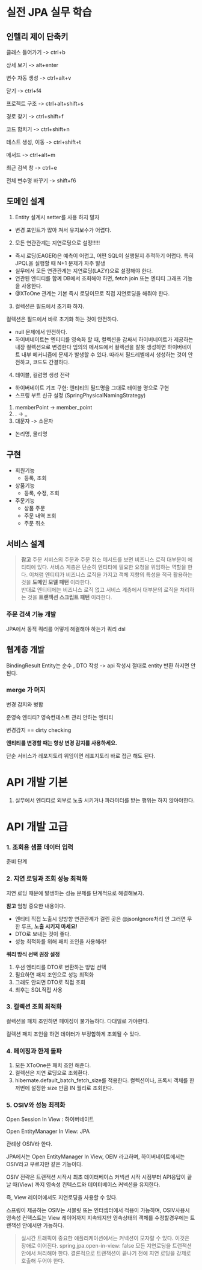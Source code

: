 # 실전 JPA 실무 학습

## 인텔리 제이 단축키
클래스 들어가기 -> ctrl+b

상세 보기 -> alt+enter

변수 자동 생성 -> ctrl+alt+v

닫기 -> ctrl+f4

프로젝트 구조 -> ctrl+alt+shift+s

경로 찾기 -> ctrl+shift+f

코드 합치기 -> ctrl+shift+n

테스트 생성, 이동 ->  ctrl+shift+t

메서드 -> ctrl+alt+m

최근 검색 창 -> ctrl+e

전체 변수명 바꾸기 -> shift+f6
## 도메인 설계
1. Entity 설계시 setter를 사용 하지 말자

- 변경 포인트가 많아 져서 유지보수가 어렵다.

2. 모든 연관관계는 지연로딩으로 설정!!!!!

- 즉시 로딩(EAGER)은 예측이 어렵고, 어떤 SQL이 실행될지 추적하기 어렵다. 특히 JPQL을 실행할 때 N+1 문제가 자주 발생
- 실무에서 모든 연관관계는 지연로딩(LAZY)으로 설정해야 한다.
- 연관된 엔티티를 함꼐 DB에서 조회해야 하면, fetch join 또는 엔티티 그래프 기능을 사용한다.
- @XToOne 관계는 기본 즉시 로딩이므로 직접 지연로딩을 해줘야 한다.

3. 컬렉션은 필드에서 초기화 하자.

컬렉션은 필드에서 바로 초기화 하는 것이 안전하다.

- null 문제에서 안전하다.
- 하이버네이트는 엔티티를 영속화 할 때, 컬렉션을 감싸서 하이버네이트가 제공하는 내장 컬렉션으로 변경한다 
임의의 메서드에서 컬렉션을 잘못 생성하면 하이버네이트 내부 메커니즘에 문제가 발생할 수 있다.
따라서 필드레벨에서 생성하는 것이 안전하고, 코드도 간결하다.

4. 테이블, 컬럼명 생성 전략

-  하이버네이트 기조 구현: 엔티티의 필드명을 그대로 테이블 명으로 구현
-  스프링 부트 신규 설정 (SpringPhysicalNamingStrategy)
  1. memberPoint -> member_point
  2. . -> _
  3. 대문자 -> 소문자
- 논리명, 물리명

## 구현
- 회원기능
  - 등록, 조회
- 상품기능
  - 등록, 수정, 조회
- 주문기능
  - 상품 주문
  - 주문 내역 조회
  - 주문 취소

## 서비스 설계

> **참고** 주문 서비스의 주문과 주문 취소 메서드를 보면 비즈니스 로직 대부분이 에티티에 있다. 서비스 계층은 단순히
엔티티에 필요한 요청을 위임하는 역할을 한다. 이처럼 엔티티가 비즈니스 로직을 가지고 객체 지향의 특성을 적극
활용하는 것을 __도메인 모델 패턴__ 이라한다.<br/>반대로 엔티티에는 비즈니스 로직 없고 서비스 계층에서 대부분의 로직을 처리하는 것을 __트랜잭션 스크립트 패턴__ 이라한다.

### 주문 검색 기능 개발
JPA에서 동적 쿼리를 어떻게 해결해야 하는가
쿼리 dsl

## 웹계층 개발
BindingResult 
Entity는 순수 , DTO 작성 -> api 작성시 절대로 entity 반환 하지면 안된다.
### merge 가 머지
변경 감지와 병합

준영속 엔티티? 영속컨테스트 관리 안하는 엔티티

변경감지 == dirty checking

**엔티티를 변경할 때는 항상 변경 감지를 사용하세요.**

단순 서비스가 레포지토리 위임이면 레포지토리 바로 접근 해도 된다.

# API 개발 기본
1. 실무에서 엔티티로 외부로 노출 시키거나 파라미터를 받는 행위는 하지 않아야한다.

# API 개발 고급
### 1. 조회용 샘플 데이터 입력
  준비 단계
### 2. 지연 로딩과 조회 성능 최적화
  지연 로딩 때문에 발생하는 성능 문제를 단계적으로 해결해보자.

**참고** 엄청 중요한 내용이다.

  - 엔티티 직접 노출시 양방향 연관관계가 걸린 곳은 @jsonIgnore처리 안 그러면 무한 루프, __노출 시키지 마세요!__
  - DTO로 보내는 것이 좋다.
  - 성능 최적화를 위해 패치 조인을 사용해라!

**쿼리 방식 선택 권장 설정**

1. 우선 엔티티를 DTO로 변환하는 방법 선택
2. 필요하면 패치 조인으로 성능 최적화
3. 그래도 안되면 DTO로 직접 조회
4. 최후는 SQL직접 사용

### 3. 컬렉션 조회 최적화
컬렉션을 패치 조인하면 페이징이 불가능하다. 다대일로 가야한다.

컬렉션 패치 조인을 하면 데이터가 부정합하게 조회될 수 있다.

### 4. 페이징과 한계 돌파

1. 모든 XToOne은 패치 조인 해준다.
2. 컬렉션은 지연 로딩으로 조회환다.
3. hibernate.default_batch_fetch_size를 적용한다.
   컬렉션이나, 프록시 객체를 한꺼번에 설정한 size 만큼 IN 퀄리로 조회한다.

### 5. OSIV와 성능 최적화
Open Session In View : 하이버네이트

Open EntityManager In View: JPA 

관례상 OSIV라 한다.

JPA에서는 Open EntityManager In View, OEIV 라고하며, 하이버네이트에서는 OSIV라고 부르지만 같은 기능이다.

OSIV 전략은 트랜잭션 시작시 최초 데이터베이스 커넥션 시작 시점부터 API응답이 끝날 때(View) 까지 영속성 컨텍스트와 데이터베이스 커넥션을 유지한다.

즉, View 레이어에서도 지연로딩을 사용할 수 있다.

스프링이 제공하는 OSIV는 서블릿 또는 인터셉터에서 적용이 가능하며, OSIV사용시 영속성 컨텍스트는 View 레이어까지 지속되지만 영속상태의 객체를 수정할경우에는 트랜잭션 안에서만 가능하다.

> 실시간 트래픽이 중요한 애플리케이션에서는 커넥션이 모자랄 수 있다. 이것은 장애로 이어진다.
> spring.jpa.open-in-view: false
> 모든 지연로딩을 트랜잭션 안에서 처리해야 한다. 결론적으로 트랜잭션이 끝나기 전에 지연 로딩을 강제로 호출해 두어야 한다.
